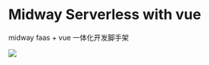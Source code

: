 # Midway Serverless with vue

midway faas + vue 一体化开发脚手架

![](https://cdn.nlark.com/yuque/0/2020/png/501408/1589450022212-668b9955-7ea7-47cf-ab5d-a75c4709f9b0.png?x-oss-process=image%2Fresize%2Cw_746)